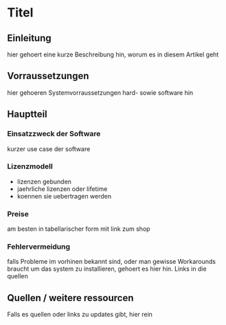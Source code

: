 # Titel

## Einleitung

hier gehoert eine kurze Beschreibung hin, worum es in diesem Artikel geht

## Vorraussetzungen

hier gehoeren Systemvorraussetzungen hard- sowie software hin

## Hauptteil

### Einsatzzweck der Software

kurzer use case der software

### Lizenzmodell

- lizenzen gebunden
- jaehrliche lizenzen oder lifetime
- koennen sie uebertragen werden

### Preise

am besten in tabellarischer form mit link zum shop

### Fehlervermeidung

falls Probleme im vorhinen bekannt sind, oder man gewisse Workarounds braucht um das system zu installieren, gehoert es hier hin. Links in die quellen

## Quellen / weitere ressourcen

Falls es quellen oder links zu updates gibt, hier rein  

